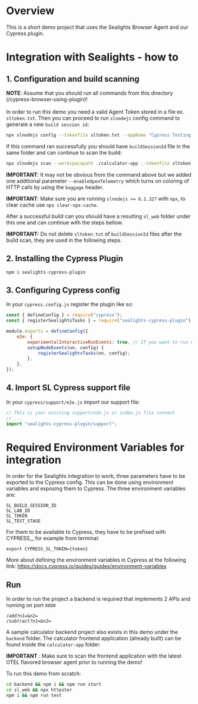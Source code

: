 # Overview
This is a short demo project that uses the Sealights Browser Agent and our Cypress plugin.

# Integration with Sealights - how to

## 1. Configuration and build scanning
**NOTE**: Assume that you should run all commands from this directory (/cypress-browser-using-plugin)! <br><br>
In order to run this demo you need a valid Agent Token stored in a file ex. `sltoken.txt`.
Then you can proceed to run `slnodejs` config command to generate a new `build session id`:
```bash
npx slnodejs config --tokenfile sltoken.txt --appName "Cypress Testing App" --branch "master" --build 1.0.0
```
If this command ran successfully you should have `buildSessionId` file in the same folder and can continue to scan the build:
```bash
npx slnodejs scan --workspacepath ./calculator-app --tokenfile sltoken.txt --buildsessionidfile buildSessionId --scm none --instrumentForBrowsers --enableOpenTelemetry --outputpath "sl_web"
```
**IMPORTANT**: It may not be obvious from the command above but we added one additional parameter `--enableOpenTelemetry` which turns on coloring of HTTP calls by using the `baggage` header.

**IMPORTANT**: Make sure you are running `slnodejs >= 6.1.327` with `npx`, to clear cache use `npx clear-npx-cache`.

After a successful build can you should have a resulting `sl_web` folder under this one and can continue with the steps bellow.

**IMPORTANT:** Do not delete `sltoken.txt` of `buildSessionId` files after the build scan, they are used in the following steps.

## 2. Installing the Cypress Plugin
```shell
npm i sealights-cypress-plugin
```

## 3. Configuring Cypress config
In your `cypress.config.js` register the plugin like so:

```javascript
const { defineConfig } = require("cypress");
const { registerSealightsTasks } = require("sealights-cypress-plugin");

module.exports = defineConfig({
    e2e: {
        experimentalInteractiveRunEvents: true, // If you want to run with 'npm cypress open' and still report coverage
        setupNodeEvents(on, config) {
            registerSealightsTasks(on, config);
        },
    },
});
```

## 4. Import SL Cypress support file 
In your `cypress/support/e2e.js` import our support file:
```javascript
// This is your existing support/e2e.js or index.js file content
// ...
import "sealights-cypress-plugin/support";
```

# Required Environment Variables for integration
In order for the Sealights integration to work, three parameters have to be exported to the Cypress config.
This can be done using environment variables and exposing them to Cypress. The three environment variables are:
```shell
SL_BUILD_SESSION_ID
SL_LAB_ID
SL_TOKEN
SL_TEST_STAGE
```
For them to be available to Cypress, they have to be prefixed with CYPRESS_, for example from terminal:
```shell
export CYPRESS_SL_TOKEN={token}
```

More about defining the environment variables in Cypress at the following link: https://docs.cypress.io/guides/guides/environment-variables

## Run
In order to run the project a backend is required that implements 2 APIs and running on port `8080`
```
/add?n1=&n2=
/subtract?n1=&n2=
```

A sample calculator backend project also exists in this demo under the `backend` folder. The calculator
frontend application (already built) can be found inside the `calculator-app` folder.

**IMPORTANT** : Make sure to scan the frontend application with the latest OTEL flavored browser agent prior to running the demo!

To run this demo from scratch:
```bash
cd backend && npm i && npm run start
cd sl_web && npx httpster
npm i && npm run test
```